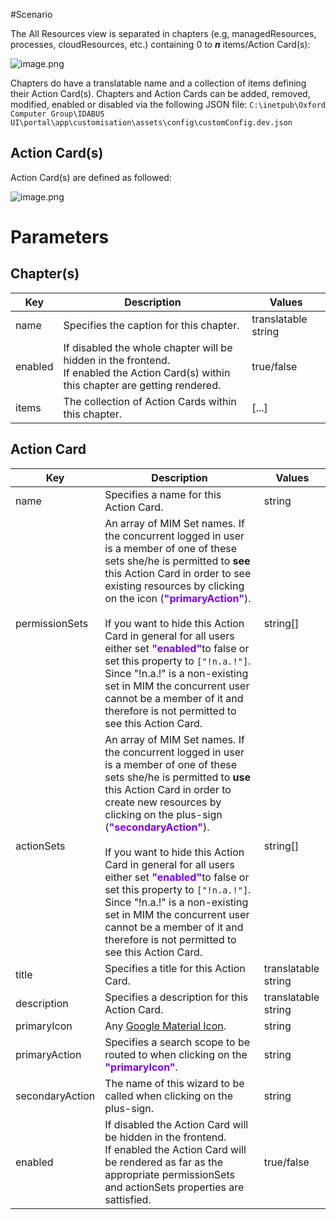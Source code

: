 #Scenario

The All Resources view is separated in chapters (e.g, managedResources, processes, cloudResources, etc.) containing 0 to _**n**_ items/Action Card(s):

![image.png](/.attachments/image-4d680de3-c150-4e12-9b65-63c2f2c4da16.png)

Chapters do have a translatable name and a collection of items defining their Action Card(s). Chapters and Action Cards can be added, removed, modified, enabled or disabled via the following JSON file:
`C:\inetpub\Oxford Computer Group\IDABUS UI\portal\app\customisation\assets\config\customConfig.dev.json`

## Action Card(s)

Action Card(s) are defined as followed:

![image.png](/.attachments/image-55b7b32e-0b09-4b76-8efc-3195979b43cb.png)

# Parameters
## Chapter(s)

| Key | Description | Values |
|--|--|--|
| name | Specifies the caption for this chapter. | translatable string |
| enabled | If disabled the whole chapter will be hidden in the frontend.<br/>If enabled the Action Card(s) within this chapter are getting rendered. | true/false |
| items | The collection of Action Cards within this chapter. | [...] |

## Action Card

| Key | Description | Values |
|--|--|--|
| name | Specifies a name for this Action Card. | string |
| permissionSets | An array of MIM Set names. If the concurrent logged in user is a member of one of these sets she/he is permitted to **see** this Action Card in order to see existing resources by clicking on the icon (<span style="color: #8000FC">**"primaryAction"**</span>).<br/><br/>If you want to hide this Action Card in general for all users either set <span style="color: #8000FC">**"enabled"**</span>to false or set this property to `["!n.a.!"]`. Since "!n.a.!" is a non-existing set in MIM the concurrent user cannot be a member of it and therefore is not permitted to see this Action Card.| string[] |
| actionSets | An array of MIM Set names. If the concurrent logged in user is a member of one of these sets she/he is permitted to **use** this Action Card in order to create new resources by clicking on the plus-sign (<span style="color: #8000FC">**"secondaryAction"**</span>).<br/><br/>If you want to hide this Action Card in general for all users either set <span style="color: #8000FC">**"enabled"**</span>to false or set this property to `["!n.a.!"]`. Since "!n.a.!" is a non-existing set in MIM the concurrent user cannot be a member of it and therefore is not permitted to see this Action Card.| string[] |
| title | Specifies a title for this Action Card.| translatable string |
| description | Specifies a description for this Action Card. | translatable string |
| primaryIcon | Any [Google Material Icon](https://fonts.google.com/icons?style=baseline). | string |
| primaryAction | Specifies a search scope to be routed to when clicking on the <span style="color: #8000FC">**"primaryIcon"**</span>.| string |
| secondaryAction | The name of this wizard to be called when clicking on the plus-sign. | string |
| enabled | If disabled the Action Card will be hidden in the frontend.<br/>If enabled the Action Card will be rendered as far as the appropriate permissionSets and actionSets properties are sattisfied. | true/false |